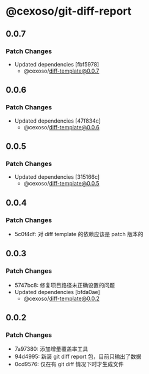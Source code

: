 # @cexoso/git-diff-report

## 0.0.7

### Patch Changes

- Updated dependencies [fbf5978]
  - @cexoso/diff-template@0.0.7

## 0.0.6

### Patch Changes

- Updated dependencies [47f834c]
  - @cexoso/diff-template@0.0.6

## 0.0.5

### Patch Changes

- Updated dependencies [315166c]
  - @cexoso/diff-template@0.0.5

## 0.0.4

### Patch Changes

- 5c0f4df: 对 diff template 的依赖应该是 patch 版本的

## 0.0.3

### Patch Changes

- 5747bc8: 修复项目路径未正确设置的问题
- Updated dependencies [bfda0ae]
  - @cexoso/diff-template@0.0.2

## 0.0.2

### Patch Changes

- 7a97380: 添加增量覆盖率工具
- 94d4995: 新装 git diff report 包，目前只输出了数据
- 0cd9576: 仅在有 git diff 情况下时才生成文件
